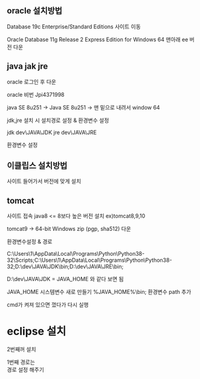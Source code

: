 ##     oracle 설치방법

Database 19c Enterprise/Standard Editions 사이트 이동

Oracle Database 11g Release 2 Express Edition for Windows 64 맨아래 ee 버전 다운

##   java jak jre


oracle 로그인 후 다운


oracle 비번 Jpi4371998

java SE 8u251 -> Java SE 8u251 -> 맨 밑으로 내려서 window 64

jdk,jre 설치 시 설치경로 설정 & 환경변수 설정 	

jdk dev\JAVA\JDK
jre dev\JAVA\JRE


환경변수 설정

##    이클립스 설치방법

사이트 들어가서 버전에 맞게 설치

##    tomcat 

사이트 접속 java8 <= 8보다 높은 버전 설치 ex)tomcat8,9,10

tomcat9 -> 64-bit Windows zip (pgp, sha512) 다운


환경변수설정 & 경로  

C:\Users\1\AppData\Local\Programs\Python\Python38-32\Scripts\;C:\Users\1\AppData\Local\Programs\Python\Python38-32\;D:\dev\JAVA\JDK\bin;D:\dev\JAVA\JRE\bin;

D:\dev\JAVA\JDK = JAVA_HOME 와 같다 보면 됨

JAVA_HOME 시스템변수 새로 만들기
%JAVA_HOME%\bin; 환경변수 path 추가

cmd가 켜져 있으면 껐다가 다시 실행 



# eclipse 설치

2번째꺼 설치  

1번째 경로는  
경로 설정 해주기
